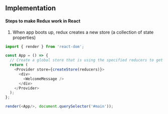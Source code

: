 ## Implementation

#### Steps to make Redux work in React
1. When app boots up, redux creates a new store (a collection of state properties)
```js
import { render } from 'react-dom';

const App = () => {
  // Create a global store that is using the specified reducers to get the state
  return (
    <Provider store={createStore(reducers)}>
      <div>
        <WelcomeMessage />
      </div>
    </Provider>
  );
};

render(<App/>, document.querySelector('#main'));
```

<br>
